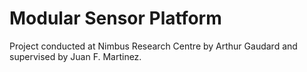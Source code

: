 # Modular Sensor Platform

Project conducted at Nimbus Research Centre by Arthur Gaudard and supervised by Juan F. Martinez.
